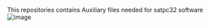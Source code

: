 This repositories contains Auxiliary files needed for satpc32 software
![image](https://user-images.githubusercontent.com/54686689/148612280-c62619f9-0f36-4e7f-a23b-0655489b9243.png)


